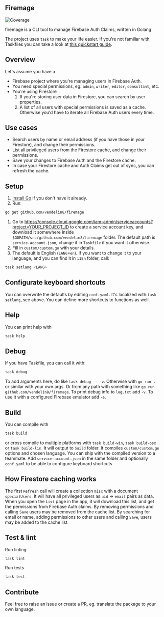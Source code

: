 ## Firemage
![Coverage](https://img.shields.io/badge/Coverage-60.3%25-brightgreen)

firemage is a CLI tool to manage Firebase Auth Claims, written in Golang

The project uses `task` to make your life easier. If you're not familiar with Taskfiles you can take a look at [this quickstart guide](https://taskfile.dev/).

## Overview
Let's assume you have a
- Firebase project where you're managing users in Firebase Auth.
- You need special permissions, eg. `admin`, `writer`, `editor`, `consultant`, etc.
- You're using Firestore
  1. If you're storing user data in Firestore, you can search by user properties.
  1. A list of all users with special permissions is saved as a cache. Otherwise you'd have to iterate all Firebase Auth users every time.

## Use cases
- Search users by name or email address (if you have those in your Firestore), and change their permissions.
- List all privileged users from the Firestore cache, and change their permissions.
- Save your changes to Firebase Auth and the Firestore cache.
- In case your Firestore cache and Auth Claims get out of sync, you can refresh the cache.

## Setup
1. [Install Go](https://go.dev/doc/install) if you don't have it already.
1. Run:

```bash
go get github.com/vendelin8/firemage
```

1. Go to https://console.cloud.google.com/iam-admin/serviceaccounts?project=YOUR_PROJECT_ID to create a service account key, and download it somewhere inside `$GOPATH/src/github.com/vendelin8/firemage` folder. The default path is `service-account.json`, change it in `Taskfile` if you want it otherwise.
1. Fill in `custom/custom.go` with your details.
1. The default is English (`LANG`=`en`). If you want to change it to your language, and you can find it in `i18n` folder, call:

```bash
task setlang <LANG>
```

## Configurate keyboard shortcuts
You can overwrite the defaults by editing `conf.yaml`. It's localized with `task setlang`, see above. You can define more shortcuts to functions as well.

## Help
You can print help with

```bash
task help
```

## Debug
If you have Taskfile, you can call it with:

```bash
task debug
```

To add arguments here, do like `task debug -- -v`.
Otherwise with `go run .` or similar with your own args. Or from any path with something like `go run github.com/vendelin8/firemage`.
To print debug info to `log.txt` add `-v`.
To use it with a configured FIrebase emulator add `-e`.

## Build
You can compile with

```bash
task build
```

or cross compile to multiple platforms with `task build-win`, `task build-osx` or `task build-lin`. It will output to `build` folder. It compiles `custom/custom.go` options and chosen language. You can ship with the compiled version to a teammate. Add `service-account.json` in the same folder and optionally `conf.yaml` to be able to configure keyboard shortcuts.

## How Firestore caching works
The first `Refresh` call will create a collection `misc` with a document `specialUsers`. It will have all privileged users as `uid` -> `email` pairs as data. When you open the `List` page in the app, it will download this list, and get the permissions from Firebase Auth claims. By removing permissions and calling `Save` users may be removed from the cache list. By searching for email or name, adding permissions to other users and calling `Save`, users may be added to the cache list.

## Test & lint

Run linting

```bash
task lint
```

Run tests

```bash
task test
```

## Contribute
Feel free to raise an issue or create a PR, eg. translate the package to your own language.
